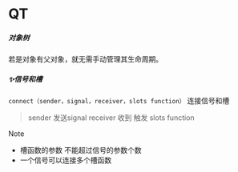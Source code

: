 # QT

##### 对象树

若是对象有父对象，就无需手动管理其生命周期。



##### ✨信号和槽

`connect（sender，signal，receiver，slots function）` 连接信号和槽

> sender 发送signal receiver 收到 触发 slots function 

> [!NOTE]
>
> -  槽函数的参数 不能超过信号的参数个数
> - 一个信号可以连接多个槽函数

